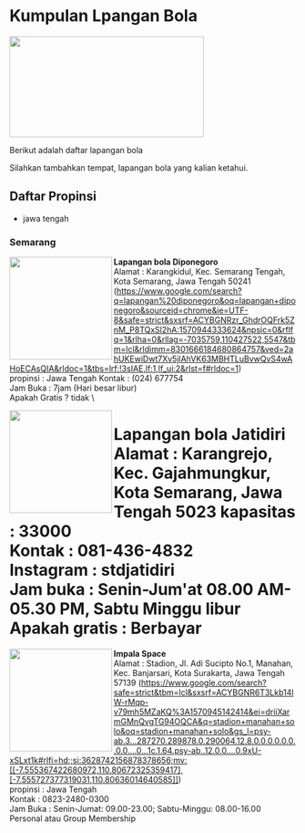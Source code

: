 # Kumpulan Lpangan Bola 

<img src="http://sandec.org/images/sandec-logo.png" height="177px" width="341px" align="center">

Berikut adalah daftar lapangan bola

Silahkan tambahkan tempat, lapangan bola yang kalian ketahui.

## Daftar Propinsi

- jawa tengah



### Semarang

<img src="https://encrypted-tbn0.gstatic.com/images?q=tbn%3AANd9GcSyOp_l1Uk_GVHq-ngHxLyt521dBkRoPn5B_2A-V-pmDd4srDeR" height="180px" width="180px" align="left">

**Lapangan bola Diponegoro** \
Alamat      :  Karangkidul, Kec. Semarang Tengah, Kota Semarang, Jawa Tengah 50241 (https://www.google.com/search?q=lapangan%20diponegoro&oq=lapangan+diponegoro&sourceid=chrome&ie=UTF-8&safe=strict&sxsrf=ACYBGNRzr_GhdrOQFrk5ZnM_P8TQxSl2hA:1570944333624&npsic=0&rflfq=1&rlha=0&rllag=-7035759,110427522,5547&tbm=lcl&rldimm=8301666184680864757&ved=2ahUKEwiDwt7Xv5jlAhVK63MBHTLuBvwQvS4wAHoECAsQIA&rldoc=1&tbs=lrf:!3sIAE,lf:1,lf_ui:2&rlst=f#rldoc=1) \
propinsi    :  Jawa Tengah
Kontak      : (024) 677754 \
Jam Buka    : 7jam (Hari besar libur) \
Apakah Gratis ? tidak \

<img src="https://encrypted-tbn0.gstatic.com/images?q=tbn%3AANd9GcSXrYV1gk6xIelFOIj43Punj56sslu_GN4nJFu1vf-ecwfNBFCL" height="180px" width="180px" align="left">

**Lapangan bola Jatidiri**\
Alamat      :  Karangrejo, Kec. Gajahmungkur, Kota Semarang, Jawa Tengah 5023
kapasitas   : 33000\
Kontak      : 081-436-4832 \
Instagram   : stdjatidiri \
Jam buka    :   Senin-Jum'at 08.00 AM- 05.30 PM, Sabtu Minggu libur \
Apakah gratis :  Berbayar
=======
<img src="https://encrypted-tbn0.gstatic.com/images?q=tbn%3AANd9GcTX65pWSrqEj8kUGHAZOg-T5JIe5zK0q58gufF1cX8J4U0LZDFF" width="180px" align="left">

**Impala Space** \
Alamat      : Stadion, Jl. Adi Sucipto No.1, Manahan, Kec. Banjarsari, Kota Surakarta, Jawa Tengah 57139 (https://www.google.com/search?safe=strict&tbm=lcl&sxsrf=ACYBGNR6T3Lkb14lW-rMqp-v79mh5MZaKQ%3A1570945142414&ei=driiXarmGMnQvgTG94OQCA&q=stadion+manahan+solo&oq=stadion+manahan+solo&gs_l=psy-ab.3...287270.289878.0.290064.12.8.0.0.0.0.0.0..0.0....0...1c.1.64.psy-ab..12.0.0....0.9xU-xSLxt1k#rlfi=hd:;si:3628742156878378656;mv:[[-7.555367422680972,110.80672325359417],[-7.555727377319031,110.80636014640585]]) \
propinsi    : Jawa Tengah \
Kontak      : 0823-2480-0300 \
Jam Buka    : Senin-Jumat: 09.00-23.00; Sabtu-Minggu: 08.00-16.00 \
Personal atau Group Membership


